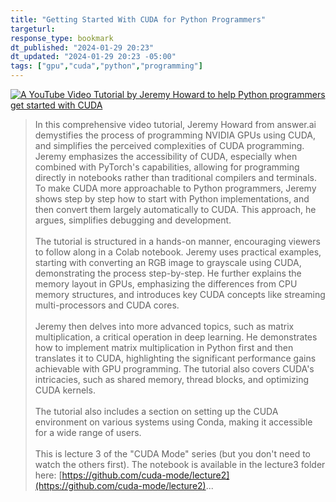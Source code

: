 ```yaml
---
title: "Getting Started With CUDA for Python Programmers"
targeturl: 
response_type: bookmark
dt_published: "2024-01-29 20:23"
dt_updated: "2024-01-29 20:23 -05:00"
tags: ["gpu","cuda","python","programming"]
---
```


[![A YouTube Video Tutorial by Jeremy Howard to help Python programmers get started with CUDA](http://img.youtube.com/vi/nOxKexn3iBo/0.jpg)](https://www.youtube.com/watch?v=nOxKexn3iBo "A YouTube Video Tutorial by Jeremy Howard to help Python programmers get started with CUDA")

> In this comprehensive video tutorial, Jeremy Howard from answer.ai demystifies the process of programming NVIDIA GPUs using CUDA, and simplifies the perceived complexities of CUDA programming. Jeremy emphasizes the accessibility of CUDA, especially when combined with PyTorch's capabilities, allowing for programming directly in notebooks rather than traditional compilers and terminals. To make CUDA more approachable to Python programmers, Jeremy shows step by step how to start with Python implementations, and then convert them largely automatically to CUDA. This approach, he argues, simplifies debugging and development.  
> <br>
> The tutorial is structured in a hands-on manner, encouraging viewers to follow along in a Colab notebook. Jeremy uses practical examples, starting with converting an RGB image to grayscale using CUDA, demonstrating the process step-by-step. He further explains the memory layout in GPUs, emphasizing the differences from CPU memory structures, and introduces key CUDA concepts like streaming multi-processors and CUDA cores.  
> <br>
> Jeremy then delves into more advanced topics, such as matrix multiplication, a critical operation in deep learning. He demonstrates how to implement matrix multiplication in Python first and then translates it to CUDA, highlighting the significant performance gains achievable with GPU programming. The tutorial also covers CUDA's intricacies, such as shared memory, thread blocks, and optimizing CUDA kernels.  
> <br>
> The tutorial also includes a section on setting up the CUDA environment on various systems using Conda, making it accessible for a wide range of users.  
> <br>
> This is lecture 3 of the "CUDA Mode" series (but you don't need to watch the others first). The notebook is available in the lecture3 folder here: [https://github.com/cuda-mode/lecture2](https://github.com/cuda-mode/lecture2)...
